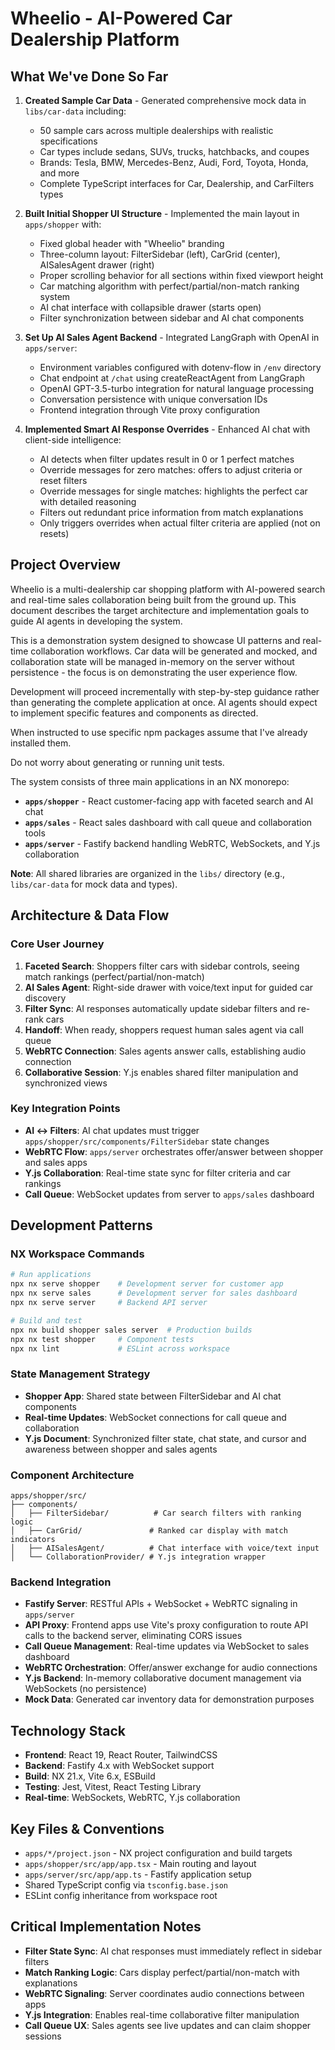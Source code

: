 # Wheelio - AI-Powered Car Dealership Platform

## What We've Done So Far

1. **Created Sample Car Data** - Generated comprehensive mock data in `libs/car-data` including:
   - 50 sample cars across multiple dealerships with realistic specifications
   - Car types include sedans, SUVs, trucks, hatchbacks, and coupes 
   - Brands: Tesla, BMW, Mercedes-Benz, Audi, Ford, Toyota, Honda, and more
   - Complete TypeScript interfaces for Car, Dealership, and CarFilters types

2. **Built Initial Shopper UI Structure** - Implemented the main layout in `apps/shopper` with:
   - Fixed global header with "Wheelio" branding
   - Three-column layout: FilterSidebar (left), CarGrid (center), AISalesAgent drawer (right)
   - Proper scrolling behavior for all sections within fixed viewport height
   - Car matching algorithm with perfect/partial/non-match ranking system
   - AI chat interface with collapsible drawer (starts open)
   - Filter synchronization between sidebar and AI chat components

3. **Set Up AI Sales Agent Backend** - Integrated LangGraph with OpenAI in `apps/server`:
   - Environment variables configured with dotenv-flow in `/env` directory
   - Chat endpoint at `/chat` using createReactAgent from LangGraph
   - OpenAI GPT-3.5-turbo integration for natural language processing
   - Conversation persistence with unique conversation IDs
   - Frontend integration through Vite proxy configuration

4. **Implemented Smart AI Response Overrides** - Enhanced AI chat with client-side intelligence:
   - AI detects when filter updates result in 0 or 1 perfect matches
   - Override messages for zero matches: offers to adjust criteria or reset filters
   - Override messages for single matches: highlights the perfect car with detailed reasoning
   - Filters out redundant price information from match explanations
   - Only triggers overrides when actual filter criteria are applied (not on resets)

## Project Overview

Wheelio is a multi-dealership car shopping platform with AI-powered search and real-time sales collaboration being built from the ground up. This document describes the target architecture and implementation goals to guide AI agents in developing the system.

This is a demonstration system designed to showcase UI patterns and real-time collaboration workflows. Car data will be generated and mocked, and collaboration state will be managed in-memory on the server without persistence - the focus is on demonstrating the user experience flow.

Development will proceed incrementally with step-by-step guidance rather than generating the complete application at once. AI agents should expect to implement specific features and components as directed.

When instructed to use specific npm packages assume that I've already installed them.

Do not worry about generating or running unit tests.

The system consists of three main applications in an NX monorepo:

- **`apps/shopper`** - React customer-facing app with faceted search and AI chat
- **`apps/sales`** - React sales dashboard with call queue and collaboration tools  
- **`apps/server`** - Fastify backend handling WebRTC, WebSockets, and Y.js collaboration

**Note**: All shared libraries are organized in the `libs/` directory (e.g., `libs/car-data` for mock data and types).

## Architecture & Data Flow

### Core User Journey
1. **Faceted Search**: Shoppers filter cars with sidebar controls, seeing match rankings (perfect/partial/non-match)
2. **AI Sales Agent**: Right-side drawer with voice/text input for guided car discovery
3. **Filter Sync**: AI responses automatically update sidebar filters and re-rank cars
4. **Handoff**: When ready, shoppers request human sales agent via call queue
5. **WebRTC Connection**: Sales agents answer calls, establishing audio connection
6. **Collaborative Session**: Y.js enables shared filter manipulation and synchronized views

### Key Integration Points
- **AI ↔ Filters**: AI chat updates must trigger `apps/shopper/src/components/FilterSidebar` state changes
- **WebRTC Flow**: `apps/server` orchestrates offer/answer between shopper and sales apps
- **Y.js Collaboration**: Real-time state sync for filter criteria and car rankings
- **Call Queue**: WebSocket updates from server to `apps/sales` dashboard

## Development Patterns

### NX Workspace Commands
```bash
# Run applications
npx nx serve shopper    # Development server for customer app
npx nx serve sales      # Development server for sales dashboard  
npx nx serve server     # Backend API server

# Build and test
npx nx build shopper sales server  # Production builds
npx nx test shopper     # Component tests
npx nx lint             # ESLint across workspace
```

### State Management Strategy
- **Shopper App**: Shared state between FilterSidebar and AI chat components
- **Real-time Updates**: WebSocket connections for call queue and collaboration
- **Y.js Document**: Synchronized filter state, chat state, and cursor and awareness between shopper and sales agents

### Component Architecture
```
apps/shopper/src/
├── components/
│   ├── FilterSidebar/          # Car search filters with ranking logic
│   ├── CarGrid/               # Ranked car display with match indicators
│   ├── AISalesAgent/          # Chat interface with voice/text input
│   └── CollaborationProvider/ # Y.js integration wrapper
```

### Backend Integration
- **Fastify Server**: RESTful APIs + WebSocket + WebRTC signaling in `apps/server`
- **API Proxy**: Frontend apps use Vite's proxy configuration to route API calls to the backend server, eliminating CORS issues
- **Call Queue Management**: Real-time updates via WebSocket to sales dashboard
- **WebRTC Orchestration**: Offer/answer exchange for audio connections
- **Y.js Backend**: In-memory collaborative document management via WebSockets (no persistence)
- **Mock Data**: Generated car inventory data for demonstration purposes

## Technology Stack
- **Frontend**: React 19, React Router, TailwindCSS
- **Backend**: Fastify 4.x with WebSocket support
- **Build**: NX 21.x, Vite 6.x, ESBuild
- **Testing**: Jest, Vitest, React Testing Library
- **Real-time**: WebSockets, WebRTC, Y.js collaboration

## Key Files & Conventions
- `apps/*/project.json` - NX project configuration and build targets
- `apps/shopper/src/app/app.tsx` - Main routing and layout
- `apps/server/src/app/app.ts` - Fastify application setup
- Shared TypeScript config via `tsconfig.base.json`
- ESLint config inheritance from workspace root

## Critical Implementation Notes
- **Filter State Sync**: AI chat responses must immediately reflect in sidebar filters
- **Match Ranking Logic**: Cars display perfect/partial/non-match with explanations
- **WebRTC Signaling**: Server coordinates audio connections between apps
- **Y.js Integration**: Enables real-time collaborative filter manipulation
- **Call Queue UX**: Sales agents see live updates and can claim shopper sessions
